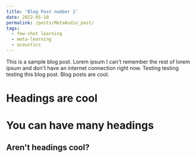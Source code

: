 ```yaml
---
title: 'Blog Post number 1'
date: 2022-05-10
permalink: /posts/MetaAudio_post/
tags:
  - few-shot learning
  - meta-learning
  - acoustics
---
```


This is a sample blog post. Lorem ipsum I can't remember the rest of lorem ipsum and don't have an internet connection right now. Testing testing testing this blog post. Blog posts are cool.

Headings are cool
======

You can have many headings
======

Aren't headings cool?
------